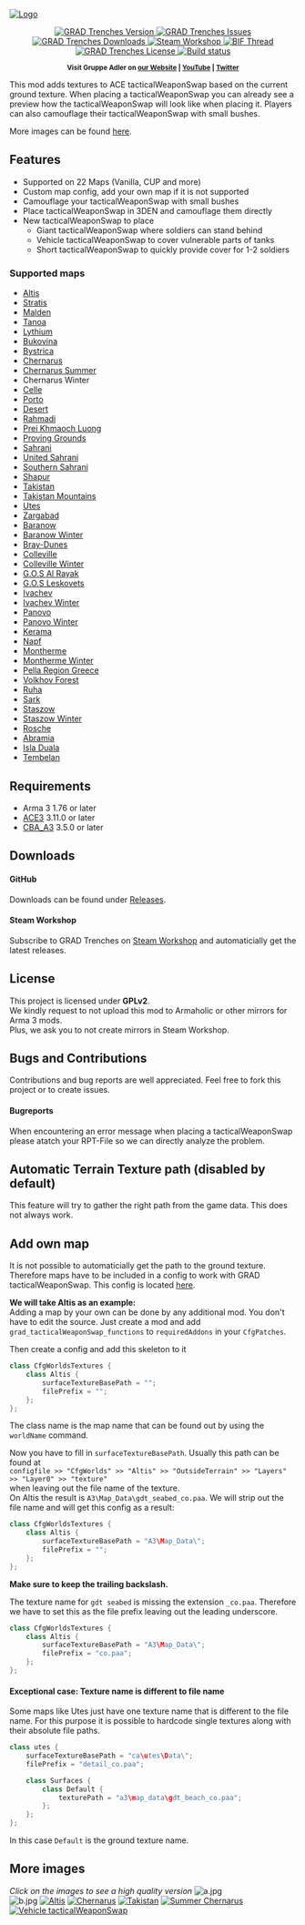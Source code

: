 [![Logo](data/logo.jpg)](https://github.com/gruppe-adler/grad_tacticalWeaponSwap)

<p align="center">
    <a href="https://github.com/gruppe-adler/grad_tacticalWeaponSwap/releases/latest">
        <img src="https://img.shields.io/github/release/gruppe-adler/grad_tacticalWeaponSwap.svg?style=flat-square" alt="GRAD Trenches Version">
    </a>
    <a href="https://github.com/gruppe-adler/grad_tacticalWeaponSwap/issues">
        <img src="https://img.shields.io/github/issues-raw/gruppe-adler/grad_tacticalWeaponSwap.svg?style=flat-square&label=Issues" alt="GRAD Trenches Issues">
    </a>
    <a href="https://github.com/gruppe-adler/grad_tacticalWeaponSwap/releases">
        <img src="https://img.shields.io/github/downloads/gruppe-adler/grad_tacticalWeaponSwap/total.svg?style=flat-square&label=Downloads" alt="GRAD Trenches Downloads">
    </a>
    <a href="http://steamcommunity.com/sharedfiles/filedetails/?id=1224892496">
        <img src="https://img.shields.io/badge/Steam-Workshop-1B2838.svg?style=flat-square" alt="Steam Workshop">
    </a>
    <a href="https://forums.bistudio.com/forums/topic/212208-grad-tacticalWeaponSwap/">
        <img src="https://img.shields.io/badge/BIF-Thread-lightgrey.svg?style=flat-square" alt="BIF Thread">
    </a>
    <a href="https://github.com/gruppe-adler/grad_tacticalWeaponSwap/blob/master/LICENSE">
        <img src="https://img.shields.io/badge/License-GPLv2-red.svg?style=flat-square" alt="GRAD Trenches License">
    </a>
    <a href="https://travis-ci.org/gruppe-adler/grad_tacticalWeaponSwap">
        <img src="https://travis-ci.org/gruppe-adler/grad_tacticalWeaponSwap.svg?branch=master" alt="Build status">
    </a>
</p>

<p align="center">
    <sup><strong>Visit Gruppe Adler on <a href="https://www.gruppe-adler.de/">our Website</a> | <a
    href="https://www.youtube.com/user/gruppeadler">YouTube</a> | <a href="https://twitter.com/Gruppe_Adler">Twitter</a></strong></sup>
</p>

This mod adds textures to ACE tacticalWeaponSwap based on the current ground texture. When placing a tacticalWeaponSwap you can already see a preview how the tacticalWeaponSwap will look like when placing it. Players can also camouflage their tacticalWeaponSwap with small bushes.

More images can be found [here](https://github.com/gruppe-adler/grad_tacticalWeaponSwap#more-images).

## Features
- Supported on 22 Maps (Vanilla, CUP and more)
- Custom map config, add your own map if it is not supported
- Camouflage your tacticalWeaponSwap with small bushes
- Place tacticalWeaponSwap in 3DEN and camouflage them directly
- New tacticalWeaponSwap to place
    - Giant tacticalWeaponSwap where soldiers can stand behind
    - Vehicle tacticalWeaponSwap to cover vulnerable parts of tanks
    - Short tacticalWeaponSwap to quickly provide cover for 1-2 soldiers

### Supported maps
- [Altis](https://arma3.com/features/terrain)
- [Stratis](https://arma3.com/features/terrain)
- [Malden](https://arma3.com/dlc/malden)
- [Tanoa](https://arma3.com/apex)
- [Lythium](https://forums.bistudio.com/forums/topic/144930-wip-ffaa-v6-spanish-army-mod/)
- [Bukovina](http://cup-arma3.org/terrains)
- [Bystrica](http://cup-arma3.org/terrains)
- [Chernarus](http://cup-arma3.org/terrains)
- [Chernarus Summer](http://cup-arma3.org/terrains)
- Chernarus Winter
- [Celle](http://www.armaholic.com/page.php?id=16585)
- [Porto](http://cup-arma3.org/terrains)
- [Desert](http://cup-arma3.org/terrains)
- [Rahmadi](http://cup-arma3.org/terrains)
- [Prei Khmaoch Luong](https://forums.bistudio.com/forums/topic/206159-prei-khmaoch-luong/)
- [Proving Grounds](http://cup-arma3.org/terrains)
- [Sahrani](http://cup-arma3.org/terrains)
- [United Sahrani](http://cup-arma3.org/terrains)
- [Southern Sahrani](http://cup-arma3.org/terrains)
- [Shapur](http://cup-arma3.org/terrains)
- [Takistan](http://cup-arma3.org/terrains)
- [Takistan Mountains](http://cup-arma3.org/terrains)
- [Utes](http://cup-arma3.org/terrains)
- [Zargabad](http://cup-arma3.org/terrains)
- [Baranow](https://steamcommunity.com/sharedfiles/filedetails/?id=867438623)
- [Baranow Winter](https://steamcommunity.com/sharedfiles/filedetails/?id=867438623)
- [Bray-Dunes](https://steamcommunity.com/sharedfiles/filedetails/?id=867438623)
- [Colleville](https://steamcommunity.com/sharedfiles/filedetails/?id=867438623)
- [Colleville Winter](https://steamcommunity.com/sharedfiles/filedetails/?id=867438623)
- [G.O.S Al Rayak](https://steamcommunity.com/sharedfiles/filedetails/?id=648172507)
- [G.O.S Leskovets](https://steamcommunity.com/sharedfiles/filedetails/?id=855464203)
- [Ivachev](https://steamcommunity.com/sharedfiles/filedetails/?id=867438623)
- [Ivachev Winter](https://steamcommunity.com/sharedfiles/filedetails/?id=867438623)
- [Panovo](https://steamcommunity.com/sharedfiles/filedetails/?id=867438623)
- [Panovo Winter](https://steamcommunity.com/sharedfiles/filedetails/?id=867438623)
- [Kerama](https://steamcommunity.com/sharedfiles/filedetails/?id=682140680)
- [Napf](https://steamcommunity.com/sharedfiles/filedetails/?id=1425442364)
- [Montherme](https://steamcommunity.com/sharedfiles/filedetails/?id=867438623)
- [Montherme Winter](https://steamcommunity.com/sharedfiles/filedetails/?id=867438623)
- [Pella Region Greece](https://steamcommunity.com/sharedfiles/filedetails/?id=867438623)
- [Volkhov Forest](https://steamcommunity.com/sharedfiles/filedetails/?id=867438623)
- [Ruha](https://forums.bohemia.net/forums/topic/215659-ruha-terrain/)
- [Sark](https://steamcommunity.com/sharedfiles/filedetails/?id=867438623)
- [Staszow](https://steamcommunity.com/sharedfiles/filedetails/?id=867438623)
- [Staszow Winter](https://steamcommunity.com/sharedfiles/filedetails/?id=867438623)
- [Rosche](https://forums.bohemia.net/forums/topic/219592-rosche-germany/)
- [Abramia](https://forums.bohemia.net/forums/topic/187287-icebreakribis-isla-abramia-for-a3/)
- [Isla Duala](https://forums.bohemia.net/forums/topic/176233-icebreakribis-isla-duala-for-a3/)
- [Tembelan](https://forums.bohemia.net/forums/topic/212761-tembelan-island/)

## Requirements
- Arma 3 1.76 or later
- [ACE3](https://github.com/acemod/ACE3) 3.11.0 or later
- [CBA_A3](https://github.com/CBATeam/CBA_A3) 3.5.0 or later

## Downloads
#### GitHub
Downloads can be found under [Releases](https://github.com/gruppe-adler/grad_tacticalWeaponSwap/releases).  

#### Steam Workshop
Subscribe to GRAD Trenches on [Steam Workshop](http://steamcommunity.com/sharedfiles/filedetails/?id=1224892496) and automaticially get the latest releases.

## License
This project is licensed under **GPLv2**.  
We kindly request to not upload this mod to Armaholic or other mirrors for Arma 3 mods.  
Plus, we ask you to not create mirrors in Steam Workshop.

## Bugs and Contributions
Contributions and bug reports are well appreciated. Feel free to fork this project or to create issues.
#### Bugreports
When encountering an error message when placing a tacticalWeaponSwap please atatch your RPT-File so we can directly analyze the problem.

## Automatic Terrain Texture path (disabled by default)
This feature will try to gather the right path from the game data. This does not always work.

## Add own map
It is not possible to automaticially get the path to the ground texture. Therefore maps have to be included in a config to work with GRAD tacticalWeaponSwap. This config is located [here](https://github.com/gruppe-adler/grad_tacticalWeaponSwap/blob/master/addons/functions/CfgWorldsTextures.hpp).


**We will take Altis as an example:**  
Adding a map by your own can be done by any additional mod. You don't have to edit the source. Just create a mod and add `grad_tacticalWeaponSwap_functions` to `requiredAddons` in your `CfgPatches`.

Then create a config and add this skeleton to it

```cpp
class CfgWorldsTextures {
    class Altis {
        surfaceTextureBasePath = "";
        filePrefix = "";
    };
};
```

The class name is the map name that can be found out by using the `worldName` command.

Now you have to fill in `surfaceTextureBasePath`. Usually this path can be found at  
`configfile >> "CfgWorlds" >> "Altis" >> "OutsideTerrain" >> "Layers" >> "Layer0" >> "texture"`  
when leaving out the file name of the texture.  
On Altis the result is `A3\Map_Data\gdt_seabed_co.paa`. We will strip out the file name and will get this config as a result:
```cpp
class CfgWorldsTextures {
    class Altis {
        surfaceTextureBasePath = "A3\Map_Data\";
        filePrefix = "";
    };
};
```
**Make sure to keep the trailing backslash.**

The texture name for `gdt seabed` is missing the extension `_co.paa`. Therefore we have to set this as the file prefix leaving out the leading underscore.
```cpp
class CfgWorldsTextures {
    class Altis {
        surfaceTextureBasePath = "A3\Map_Data\";
        filePrefix = "co.paa";
    };
};
```

#### Exceptional case: Texture name is different to file name
Some maps like Utes just have one texture name that is different to the file name. For this purpose it is possible to hardcode single textures along with their absolute file paths.
```cpp
class utes {
    surfaceTextureBasePath = "ca\utes\Data\";
    filePrefix = "detail_co.paa";

    class Surfaces {
        class Default {
            texturePath = "a3\map_data\gdt_beach_co.paa";
        };         
    };
};
```
In this case `Default` is the ground texture name.

## More images
*Click on the images to see a high quality version*
![a.jpg](https://i.imgur.com/vUGCXHy.jpg)  
![b.jpg](https://i.imgur.com/ahEza0A.jpg)
[![Altis](data/previews/altis_low.png)](data/previews/altis.png)
[![Chernarus](data/previews/chernarus_low.png)](data/previews/chernarus.png)
[![Takistan](data/previews/takistan_low.png)](data/previews/takistan.png)
[![Summer Chernarus](data/previews/chernarus_summer_low.png)](data/previews/chernarus_summer.png)
[![Vehicle tacticalWeaponSwap](data/previews/vehicle_tacticalWeaponSwap_low.png)](data/previews/vehicle_tacticalWeaponSwap.png)
